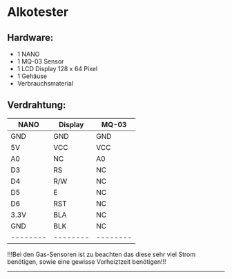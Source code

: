 # Alkotester

## Hardware:

+ 1 NANO
+ 1 MQ-03 Sensor
+ 1 LCD Display 128 x 64 Pixel
+ 1 Gehäuse
+ Verbrauchsmaterial

  


## Verdrahtung:


| NANO  |   Display  |  MQ-03    |
| -------- | -------- | -------- |
| GND     |   GND    |   GND     | 
| 5V     |   VCC    |    VCC    |
|  A0    |  NC     |   A0    |
|  D3  |   RS   |    NC   |
|  D4   |    R/W  |   NC    |
|  D5   |   E    |    NC   |
|   D6  |  RST     |    NC   |
|  3.3V    |   BLA     |   NC    |
|   GND   |  BLK    |  NC      |
| -------- | -------- | -------- | 

!!!Bei den Gas-Sensoren ist zu beachten das diese sehr viel Strom benötigen, sowie eine gewisse Vorheiztzeit benötigen!!!

---
